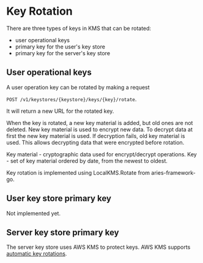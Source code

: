 # Key Rotation

There are three types of keys in KMS that can be rotated:

* user operational keys
* primary key for the user's key store
* primary key for the server's key store

## User operational keys

A user operation key can be rotated by making a request

`POST /v1/keystores/{keystore}/keys/{key}/rotate`.

It will return a new URL for the rotated key.

When the key is rotated, a new key material is added, but old ones are not deleted.
New key material is used to encrypt new data.
To decrypt data at first the new key material is used. If decryption fails, old key material is used.
This allows decrypting data that were encrypted before rotation.

Key material - cryptographic data used for encrypt/decrypt operations.
Key - set of key material ordered by date, from the newest to oldest.

Key rotation is implemented using LocalKMS.Rotate from aries-framework-go.

## User key store primary key

Not implemented yet.

## Server key store primary key

The server key store uses AWS KMS to protect keys. AWS KMS supports [automatic key rotations](https://docs.aws.amazon.com/kms/latest/developerguide/rotate-keys.html#rotate-keys-how-it-works).
